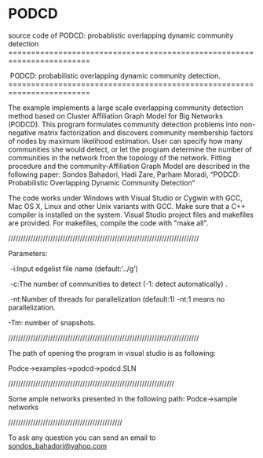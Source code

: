 # PODCD
source code of PODCD: probablistic overlapping dynamic community detection
‎========================================================================‎

‎    PODCD: probabilistic overlapping dynamic community detection.‎
‎========================================================================‎

The example implements a large scale overlapping community detection method based on Cluster ‎Affiliation Graph Model for Big Networks (PODCD).‎
This program formulates community detection problems into non-negative matrix factorization and ‎discovers community membership factors of nodes by maximum likelihood estimation. User can ‎specify how many communities she would detect, or let the program determine the number of ‎communities in the network from the topology of the network.‎
Fitting procedure and the community-Affiliation Graph Model are described in the following paper:‎
Sondos Bahadori, Hadi Zare, Parham Moradi, “PODCD: Probabilistic Overlapping Dynamic Community ‎Detection”‎

The code works under Windows with Visual Studio or Cygwin with GCC, Mac OS X, Linux and other ‎Unix variants with GCC. Make sure that a C++ compiler is installed on the system. Visual Studio project ‎files and makefiles are provided. For makefiles, compile the code with
‎"make all".‎

‎/////////////////////////////////////////////////////////////////////////////‎

Parameters:‎

‎   -i:Input edgelist file name (default:'../g’)‎

‎   -c:The number of communities to detect (-1: detect automatically) .‎

‎      -nt:Number of threads for parallelization (default:1) -nt:1 means no parallelization.‎

‎-Tm: number of snapshots.‎

‎/////////////////////////////////////////////////////////////////////////////‎


The path of opening the program in visual studio is as following:‎

Podce->examples->podcd->podcd.SLN‎

‎///////////////////////////////////////////////////////////////////‎


Some ample networks presented in the following path:‎
Podce->sample networks‎

‎//////////////////////////////////////////////‎

To ask any question you can send an email to sondos_bahadori@yahoo.com


